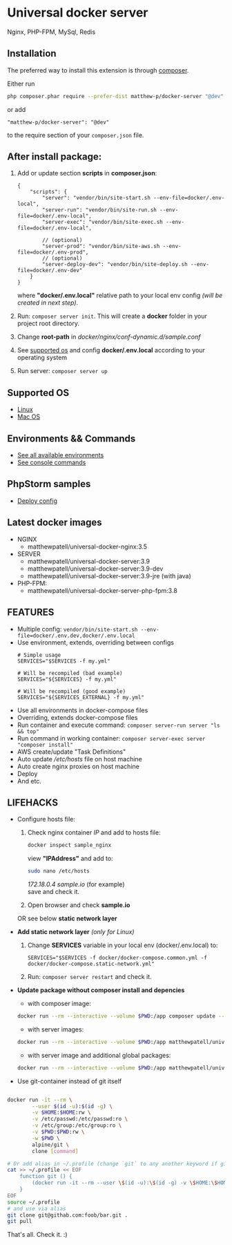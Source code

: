 Universal docker server
===========================
Nginx, PHP-FPM, MySql, Redis

Installation
------------

The preferred way to install this extension is through [composer](http://getcomposer.org/download/).

Either run

```bash
php composer.phar require --prefer-dist matthew-p/docker-server "@dev"
```

or add

```
"matthew-p/docker-server": "@dev"
```

to the require section of your `composer.json` file.

## After install package:

1. Add or update section **scripts** in **composer.json**:

    ```json5
    {
        "scripts": {
            "server": "vendor/bin/site-start.sh --env-file=docker/.env-local",
            "server-run": "vendor/bin/site-run.sh --env-file=docker/.env-local",
            "server-exec": "vendor/bin/site-exec.sh --env-file=docker/.env-local",

            // (optional)
            "server-prod": "vendor/bin/site-aws.sh --env-file=docker/.env-prod",
            // (optional)
            "server-deploy-dev": "vendor/bin/site-deploy.sh --env-file=docker/.env-dev"
        }
    }
    ```
    where **"docker/.env.local"** relative path to your local env config _(will be created in next step)_.

1. Run: ```composer server init```. This will create a **docker** folder in your project root directory.

1. Change **root-path** in _docker/nginx/conf-dynamic.d/sample.conf_

1. See [supported os](#supported-os) and config **docker/.env.local** according to your operating system

1. Run server: ```composer server up ```

## Supported OS
 - [Linux](docs/LINUX.md)
 - [Mac OS](docs/MACOS.md)
 
## Environments && Commands
 - [See all available environments](docs/ENVIRONMENTS.md)
 - [See console commands](docs/COMMANDS.md)
 
## PhpStorm samples
 - [Deploy config](phpstorm/SAMPLE_DEPLOY_CONFIG.xml)
 
## Latest docker images
 - NGINX
    - matthewpatell/universal-docker-nginx:3.5
 - SERVER
    - matthewpatell/universal-docker-server:3.9
    - matthewpatell/universal-docker-server:3.9-dev
    - matthewpatell/universal-docker-server:3.9-jre (with java)
 - PHP-FPM:
    - matthewpatell/universal-docker-server-php-fpm:3.8

**FEATURES**
---
- Multiple config: ```vendor/bin/site-start.sh --env-file=docker/.env.dev,docker/.env.local```
- Use environment, extends, overriding between configs
    ```dotenv
    # Simple usage
    SERVICES="$SERVICES -f my.yml"
    
    # Will be recompiled (bad example)
    SERVICES="${SERVICES} -f my.yml"
    
    # Will be recompiled (good example)
    SERVICES="${SERVICES_EXTERNAL} -f my.yml"
    ```
- Use all environments in docker-compose files
- Overriding, extends docker-compose files
- Run container and execute command: ```composer server-run server "ls && top"```
- Run command in working container: ```composer server-exec server "composer install"```
- AWS create/update "Task Definitions"
- Auto update _/etc/hosts_ file on host machine
- Auto create nginx proxies on host machine
- Deploy
- And etc.  

## LIFEHACKS
- Configure hosts file:
    1. Check nginx container _IP_ and add to hosts file:
        
        ```bash
        docker inspect sample_nginx
        ```
        
        view **"IPAddress"** and add to:
        
        ```bash
        sudo nano /etc/hosts
        ```
        
        _172.18.0.4 sample.io_ (for example)  
        save and check it.
    2. Open browser and check **sample.io**

    OR see below **static network layer**
  
- **Add static network layer** _(only for Linux)_
    1. Change **SERVICES** variable in your local env (docker/.env.local) to:
        ```dotenv
        SERVICES="$SERVICES -f docker/docker-compose.common.yml -f docker/docker-compose.static-network.yml"
        ```
    2. Run: ```composer server restart``` and check it.
- **Update package without composer install and depencies**

    - with composer image:
    
    ```bash
    docker run --rm --interactive --volume $PWD:/app composer update --ignore-platform-reqs --no-scripts
    ```
    
    - with server images:

    ```bash
    docker run --rm --interactive --volume $PWD:/app matthewpatell/universal-docker-server:3.8 bash -c 'cd /app && composer install --no-scripts'
    ```
        
    - with server image and additional global packages:
        
    ```bash
    docker run --rm --interactive --volume $PWD:/app matthewpatell/universal-docker-server:3.8 bash -c 'cd /app && composer global require "fxp/composer-asset-plugin:^1.4.2" && composer global require "hirak/prestissimo:~0.3.7" && composer install --no-scripts'
    ```
    
- Use git-container instead of git itself

```bash

docker run -it --rm \
        --user $(id -u):$(id -g) \
        -v $HOME:$HOME:rw \
        -v /etc/passwd:/etc/passwd:ro \
        -v /etc/group:/etc/group:ro \
        -v $PWD:$PWD:rw \
        -w $PWD \
        alpine/git \
        clone [command]

# Or add alias in ~/.profile (change `git` to any another keyword if git actually installed)
cat >> ~/.profile << EOF
    function git () {
        (docker run -it --rm --user \$(id -u):\$(id -g) -v \$HOME:\$HOME:rw -v /etc/passwd:/etc/passwd:ro -v /etc/group:/etc/group:ro -v \$PWD:\$PWD:rw -w \$PWD alpine/git "\$@")
    }
EOF
source ~/.profile
# and use via alias
git clone git@githab.com:foob/bar.git .
git pull
```

That's all. Check it. :)
